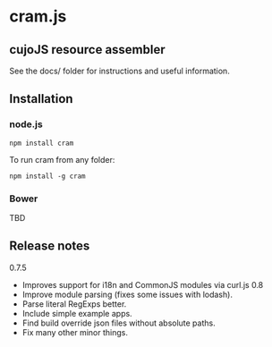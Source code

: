 # cram.js

## cujoJS resource assembler

See the docs/ folder for instructions and useful information.

## Installation

### node.js

```
npm install cram
```

To run cram from any folder:

```
npm install -g cram
```

### Bower

TBD

## Release notes

0.7.5

* Improves support for i18n and CommonJS modules via curl.js 0.8
* Improve module parsing (fixes some issues with lodash).
* Parse literal RegExps better.
* Include simple example apps.
* Find build override json files without absolute paths.
* Fix many other minor things.

